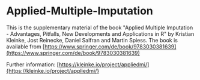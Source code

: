 # Applied-Multiple-Imputation

This is the supplementary material of the book "Applied Multiple Imputation - Advantages, Pitfalls, New Developments and Applications in R" by Kristian Kleinke, Jost Reinecke, Daniel Salfran and Martin Spiess. The book is available from 
[https://www.springer.com/de/book/9783030381639](https://www.springer.com/de/book/9783030381639)

Further information: [https://kleinke.io/project/appliedmi/]{https://kleinke.io/project/appliedmi/}
